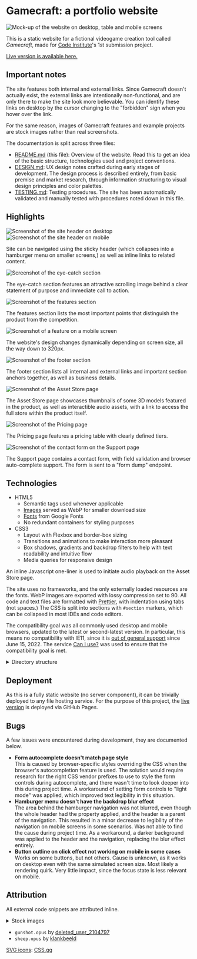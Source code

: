 # Gamecraft: a portfolio website

![Mock-up of the website on desktop, table and mobile screens](doc/mockup.png)

This is a static website for a fictional videogame creation tool called _Gamecraft_, made for [Code Institute](https://codeinstitute.net)'s 1st submission project.

[Live version is available here.](https://tearnote.github.io/gamecraft-website/)

## Important notes

The site features both internal and external links. Since Gamecraft doesn't actually exist, the external links are intentionally non-functional, and are only there to make the site look more believable. You can identify these links on desktop by the cursor changing to the "forbidden" sign when you hover over the link.

For the same reason, images of Gamecraft features and example projects are stock images rather than real screenshots.

The documentation is split across three files:

-   [README.md](README.md) (this file): Overview of the website. Read this to get an idea of the basic structure, technologies used and project conventions.
-   [DESIGN.md](doc/DESIGN.md): UX design notes crafted during early stages of development. The design process is described entirely, from basic premise and market research, through information structuring to visual design principles and color palettes.
-   [TESTING.md](doc/TESTING.md): Testing procedures. The site has been automatically validated and manually tested with procedures noted down in this file.

## Highlights

![Screenshot of the site header on desktop](doc/highlights/header-desktop.png)
![Screenshot of the site header on mobile](doc/highlights/header-mobile.png)

Site can be navigated using the sticky header (which collapses into a hamburger menu on smaller screens,) as well as inline links to related content.

![Screenshot of the eye-catch section](doc/highlights/eyecatch.png)

The eye-catch section features an attractive scrolling image behind a clear statement of purpose and immediate call to action.

![Screenshot of the features section](doc/highlights/features.png)

The features section lists the most important points that distinguish the product from the competition.

![Screenshot of a feature on a mobile screen](doc/highlights/responsive.png)

The website's design changes dynamically depending on screen size, all the way down to 320px.

![Screenshot of the footer section](doc/highlights/footer.png)

The footer section lists all internal and external links and important section anchors together, as well as business details.

![Screenshot of the Asset Store page](doc/highlights/asset-store.png)

The Asset Store page showcases thumbnails of some 3D models featured in the product, as well as interactible audio assets, with a link to access the full store within the product itself.

![Screenshot of the Pricing page](doc/highlights/pricing.png)

The Pricing page features a pricing table with clearly defined tiers.

![Screenshot of the contact form on the Support page](doc/highlights/support-form.png)

The Support page contains a contact form, with field validation and browser auto-complete support. The form is sent to a "form dump" endpoint.

## Technologies

-   HTML5
    -   Semantic tags used whenever applicable
    -   [Images](#attribution) served as WebP for smaller download size
    -   [Fonts](doc/DESIGN.md#design-language) from Google Fonts
    -   No redundant containers for styling purposes
-   CSS3
    -   Layout with Flexbox and border-box sizing
    -   Transitions and animations to make interaction more pleasant
    -   Box shadows, gradients and backdrop filters to help with text readability and intuitive flow
    -   Media queries for responsive design

An inline Javascript one-liner is used to initiate audio playback on the Asset Store page.

The site uses no frameworks, and the only externally loaded resources are the fonts. WebP images are exported with lossy compression set to 90. All code and text files are formatted with [Prettier](https://prettier.io), with indentation using tabs (not spaces.) The CSS is split into sections with `#section` markers, which can be collapsed in most IDEs and code editors.

The compatibility goal was all commonly used desktop and mobile browsers, updated to the latest or second-latest version. In particular, this means no compatibility with IE11, since it is [out of general support](https://learn.microsoft.com/en-us/lifecycle/faq/internet-explorer-microsoft-edge#what-is-the-lifecycle-policy-for-internet-explorer-) since June 15, 2022. The service [Can I use?](https://caniuse.com) was used to ensure that the compatibility goal is met.

<details><summary>Directory structure</summary>

   - `/` (root): HTML files, `README.md`, environment configuration
   - `assets/css`: CSS files
   - `assets/images`: WebP images served by the HTML pages
   - `assets/icons`: SVG images used as icons by the HTML pages
   - `assets/audio`: Opus audio playable on HTML pages, with MP3 version as fallback
   - `doc`: Additional Markdown files, PNG images used by Markdown files, any additional documentation files

</details>

## Deployment

As this is a fully static website (no server component), it can be trivially deployed to any file hosting service. For the purpose of this project, the [live version](https://tearnote.github.io/gamecraft-website/) is deployed via GitHub Pages.

## Bugs

A few issues were encountered during development, they are documented below.

-   **Form autocomplete doesn't match page style**  
    This is caused by browser-specific styles overriding the CSS when the browser's autocompletion feature is used. The solution would require research for the right CSS vendor prefixes to use to style the form controls during autocomplete, and there wasn't time to look deeper into this during project time. A workaround of setting form controls to "light mode" was applied, which improved text legibility in this situation.
-   **Hamburger menu doesn't have the backdrop blur effect**  
    The area behind the hamburger navigation was not blurred, even though the whole header had the property applied, and the header is a parent of the navigation. This resulted in a minor decrease to legibility of the navigation on mobile screens in some scenarios. Was not able to find the cause during project time. As a workaround, a darker background was applied to the header and the navigation, replacing the blur effect entirely.
-   **Button outline on click effect not working on mobile in some cases**  
    Works on some buttons, but not others. Cause is unknown, as it works on desktop even with the same simulated screen size. Most likely a rendering quirk. Very little impact, since the focus state is less relevant on mobile.

## Attribution

All external code snippets are attributed inline.

<details><summary>Stock images</summary>

-   `hero.webp` by [Patricio González](https://pixabay.com/users/patolenin-991181/?utm_source=link-attribution&utm_medium=referral&utm_campaign=image&utm_content=6741424) from [Pixabay](https://pixabay.com//?utm_source=link-attribution&utm_medium=referral&utm_campaign=image&utm_content=6741424)
-   `feature1.webp` by [Stefano Intintoli](https://unsplash.com/@stefano_intintoli?utm_source=unsplash&utm_medium=referral&utm_content=creditCopyText) on [Unsplash](https://unsplash.com/?utm_source=unsplash&utm_medium=referral&utm_content=creditCopyText)
-   `feature2.webp` by [Matthew Kwong](https://unsplash.com/@mattykwong1?utm_source=unsplash&utm_medium=referral&utm_content=creditCopyText) on [Unsplash](https://unsplash.com/?utm_source=unsplash&utm_medium=referral&utm_content=creditCopyText)
-   `feature3.webp` by [Wahid Khene](https://unsplash.com/@wahidkhene?utm_source=unsplash&utm_medium=referral&utm_content=creditCopyText) on [Unsplash](https://unsplash.com/?utm_source=unsplash&utm_medium=referral&utm_content=creditCopyText)
-   `feature4.webp` by [Ralston Smith](https://unsplash.com/@ralstonhsmith?utm_source=unsplash&utm_medium=referral&utm_content=creditCopyText) on [Unsplash](https://unsplash.com/?utm_source=unsplash&utm_medium=referral&utm_content=creditCopyText)
-   `gallery1.webp` by [Raghav Verma](https://unsplash.com/@ragv_v?utm_source=unsplash&utm_medium=referral&utm_content=creditCopyText">) on [Unsplash](https://unsplash.com/?utm_source=unsplash&utm_medium=referral&utm_content=creditCopyText)
-   `gallery2.webp` by [Pramod Tiwari](https://unsplash.com/@pramodtiwari?utm_source=unsplash&utm_medium=referral&utm_content=creditCopyText) on [Unsplash](https://unsplash.com/?utm_source=unsplash&utm_medium=referral&utm_content=creditCopyText)
-   `gallery3.webp` by [Nick Brunner](https://unsplash.com/@nickbrunner?utm_source=unsplash&utm_medium=referral&utm_content=creditCopyText) on [Unsplash](https://unsplash.com/?utm_source=unsplash&utm_medium=referral&utm_content=creditCopyText)
-   `gallery4.webp` by [Anita Chong](https://unsplash.com/@jacutanita?utm_source=unsplash&utm_medium=referral&utm_content=creditCopyText) on [Unsplash](https://unsplash.com/?utm_source=unsplash&utm_medium=referral&utm_content=creditCopyText)
-   `ball.webp` by [Rodion Kutsaiev](https://www.pexels.com/photo/white-yellow-and-blue-ball-8566875/)
-   `cart.webp` by [emirhan bal](https://pixabay.com/users/7898250-7898250/?utm_source=link-attribution&utm_medium=referral&utm_campaign=image&utm_content=3248226) from [Pixabay](https://pixabay.com//?utm_source=link-attribution&utm_medium=referral&utm_campaign=image&utm_content=3248226)
-   `cat.webp` by [Andy Hermawan](https://unsplash.com/@kolamdigital?utm_source=unsplash&utm_medium=referral&utm_content=creditCopyText) on [Unsplash](https://unsplash.com/?utm_source=unsplash&utm_medium=referral&utm_content=creditCopyText)
-   `hand.webp` by [cottonbro CG studio](https://www.pexels.com/photo/persons-hand-doing-peace-sign-8832763/)

</details>

-   `gunshot.opus` by [deleted_user_2104797](https://freesound.org/people/deleted_user_2104797/sounds/164667/)
-   `sheep.opus` by [klankbeeld](https://freesound.org/people/klankbeeld/sounds/515876/)

[SVG icons](assets/icons): [CSS.gg](https://css.gg/)
